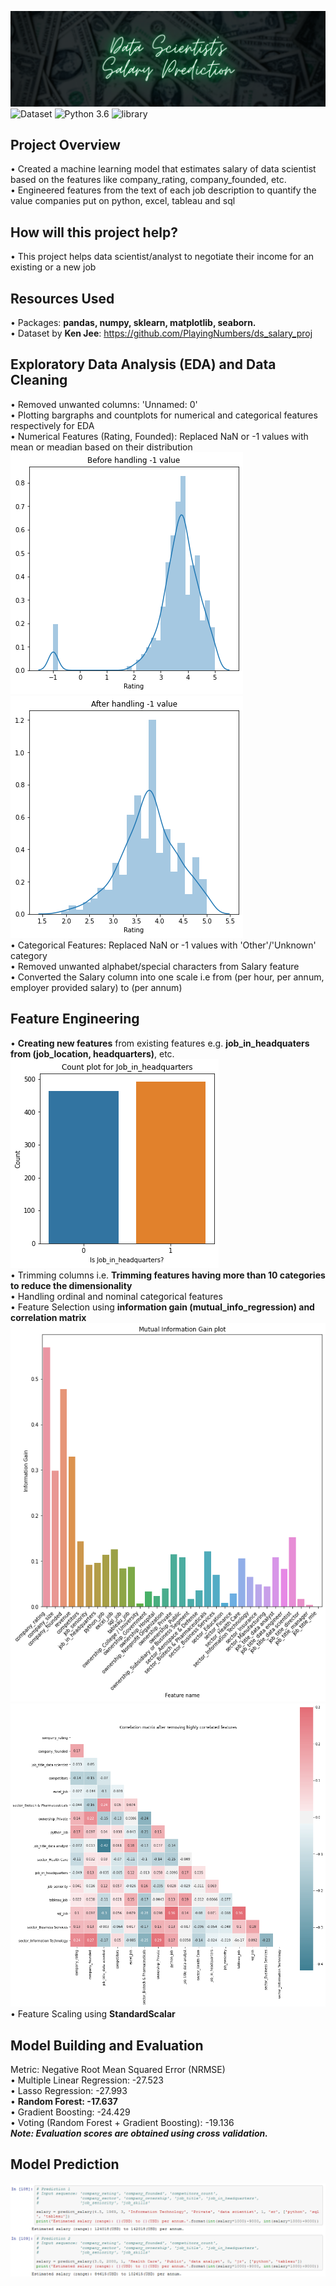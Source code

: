 ![DSSP](readme-resources/data-scientist-salary-banner.png)
![Dataset](https://img.shields.io/badge/Dataset-Ken_Jee-blue.svg) ![Python 3.6](https://img.shields.io/badge/Python-3.6-brightgreen.svg) ![library](https://img.shields.io/badge/Library-sklearn-orange.svg)

## Project Overview
• Created a machine learning model that estimates salary of data scientist based on the features like company_rating, company_founded, etc.<br/>
• Engineered features from the text of each job description to quantify the value companies put on python, excel, tableau and sql

## How will this project help?
• This project helps data scientist/analyst to negotiate their income for an existing or a new job

## Resources Used
• Packages: **pandas, numpy, sklearn, matplotlib, seaborn.**<br/>
• Dataset by **Ken Jee**: https://github.com/PlayingNumbers/ds_salary_proj

## Exploratory Data Analysis (EDA) and Data Cleaning
• Removed unwanted columns: 'Unnamed: 0'<br/>
• Plotting bargraphs and countplots for numerical and categorical features respectively for EDA<br/>
• Numerical Features (Rating, Founded): Replaced NaN or -1 values with mean or meadian based on their distribution<br/>
![rating](readme-resources/rating.png) ![rating1](readme-resources/rating1.png)<br/>
• Categorical Features: Replaced NaN or -1 values with 'Other'/'Unknown' category<br/>
• Removed unwanted alphabet/special characters from Salary feature<br/>
• Converted the Salary column into one scale i.e from (per hour, per annum, employer provided salary) to (per annum)

## Feature Engineering
• **Creating new features** from existing features e.g. **job_in_headquaters from (job_location, headquarters)**, etc.<br/>
![jih](readme-resources/jih.png)<br/>
• Trimming columns i.e. **Trimming features having more than 10 categories to reduce the dimensionality**<br/>
• Handling ordinal and nominal categorical features<br/>
• Feature Selection using **information gain (mutual_info_regression) and correlation matrix**<br/>
![infogain](readme-resources/infogain.png)<br/>
![corr1](readme-resources/corr1.png)<br/>
• Feature Scaling using **StandardScalar**

## Model Building and Evaluation
Metric: Negative Root Mean Squared Error (NRMSE)<br/>
• Multiple Linear Regression: -27.523<br/>
• Lasso Regression: -27.993<br/>
• **Random Forest: -17.637**<br/>
• Gradient Boosting: -24.429<br/>
• Voting (Random Forest + Gradient Boosting): -19.136<br/>
_**Note: Evaluation scores are obtained using cross validation.**_

## Model Prediction
![Prediction](readme-resources/prediction.PNG)
